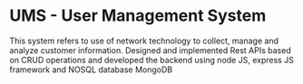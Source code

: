 # UMS - User Management System


 This system refers to use of network technology to collect, manage and analyze customer information. Designed and implemented Rest APIs based on CRUD operations and developed the backend using node JS, express JS framework and NOSQL database MongoDB
  
 
  
